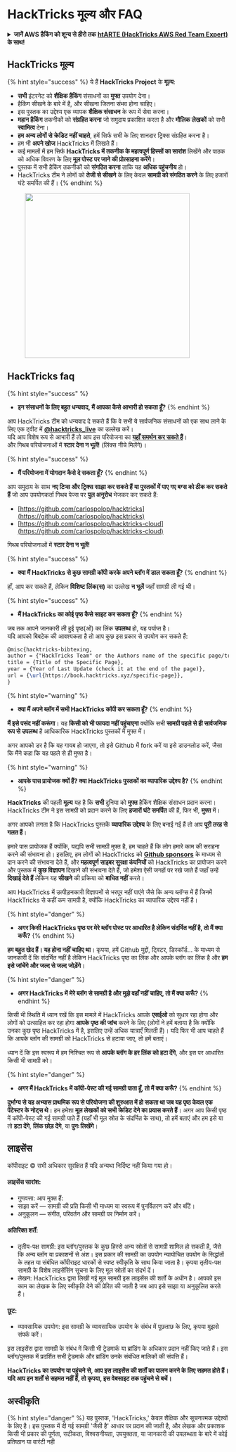 # HackTricks मूल्य और FAQ

<details>

<summary><strong>जानें AWS हैकिंग को शून्य से हीरो तक</strong> <a href="https://training.hacktricks.xyz/courses/arte"><strong>htARTE (HackTricks AWS Red Team Expert)</strong></a><strong> के साथ!</strong></summary>

HackTricks का समर्थन करने के अन्य तरीके:

* यदि आप चाहते हैं कि आपकी **कंपनी HackTricks में विज्ञापित हो** या **HackTricks को PDF में डाउनलोड करें** तो [**सब्सक्रिप्शन प्लान्स देखें**](https://github.com/sponsors/carlospolop)!
* [**आधिकारिक PEASS और HackTricks स्वैग**](https://peass.creator-spring.com) प्राप्त करें
* हमारे विशेष [**NFTs**](https://opensea.io/collection/the-peass-family) संग्रह, [**The PEASS Family**](https://opensea.io/collection/the-peass-family) खोजें
* **शामिल हों** 💬 [**डिस्कॉर्ड समूह**](https://discord.gg/hRep4RUj7f) या [**टेलीग्राम समूह**](https://t.me/peass) या **मुझे** **ट्विटर** 🐦 [**@carlospolopm**](https://twitter.com/carlospolopm)** पर फॉलो** करें।
* **अपने हैकिंग ट्रिक्स साझा करें** द्वारा PR जमा करके [**HackTricks**](https://github.com/carlospolop/hacktricks) और [**HackTricks Cloud**](https://github.com/carlospolop/hacktricks-cloud) github repos में।

</details>

## HackTricks मूल्य

{% hint style="success" %}
ये हैं **HackTricks Project** के **मूल्य**:

* **सभी** इंटरनेट को **शैक्षिक हैकिंग** संसाधनों का **मुफ्त** उपयोग देना।
* हैकिंग सीखने के बारे में है, और सीखना जितना संभव होना चाहिए।
* इस पुस्तक का उद्देश्य एक व्यापक **शैक्षिक संसाधन** के रूप में सेवा करना।
* **महान हैकिंग** तकनीकों को **संग्रहित करना** जो समुदाय प्रकाशित करता है और **मौलिक लेखकों** को सभी **स्वामित्व** देना।
* **हम अन्य लोगों से क्रेडिट नहीं चाहते**, हमें सिर्फ सभी के लिए शानदार ट्रिक्स संग्रहित करना है।
* हम भी **अपने खोज** HackTricks में लिखते हैं।
* कई मामलों में हम सिर्फ **HackTricks में तकनीक के महत्वपूर्ण हिस्सों का सारांश** लिखेंगे और पाठक को अधिक विवरण के लिए **मूल पोस्ट पर जाने की प्रोत्साहना करेंगे**।
* पुस्तक में सभी हैकिंग तकनीकों को **संगठित करना** ताकि यह **अधिक पहुंचनीय** हो।
* HackTricks टीम ने लोगों को **तेजी से सीखने** के लिए केवल **सामग्री को संगठित करने** के लिए हजारों घंटे समर्पित की हैं।
{% endhint %}

<figure><img src="../.gitbook/assets/hack tricks gif.gif" alt="" width="375"><figcaption></figcaption></figure>

## HackTricks faq

{% hint style="success" %}
* **इन संसाधनों के लिए बहुत धन्यवाद, मैं आपका कैसे आभारी हो सकता हूँ?**
{% endhint %}

आप HackTricks टीम को धन्यवाद दे सकते हैं कि वे सभी ये सार्वजनिक संसाधनों को एक साथ लाने के लिए एक ट्वीट में [**@hacktricks\_live**](https://twitter.com/hacktricks\_live) का उल्लेख करें।\
यदि आप विशेष रूप से आभारी हैं तो आप इस परियोजना का [**यहाँ समर्थन कर सकते हैं**](https://github.com/sponsors/carlospolop)।\
और गिथब परियोजनाओं में **स्टार देना न भूलें!** (लिंक्स नीचे मिलेंगे)।

{% hint style="success" %}
* **मैं परियोजना में योगदान कैसे दे सकता हूँ?**
{% endhint %}

आप समुदाय के साथ **नए टिप्स और ट्रिक्स साझा कर सकते हैं या पुस्तकों में पाए गए बग्स को ठीक कर सकते हैं** जो आप उपयोगकर्ता गिथब पेज्स पर **पुल अनुरोध** भेजकर कर सकते हैं:

* [https://github.com/carlospolop/hacktricks](https://github.com/carlospolop/hacktricks)
* [https://github.com/carlospolop/hacktricks-cloud](https://github.com/carlospolop/hacktricks-cloud)

गिथब परियोजनाओं में **स्टार देना न भूलें!**

{% hint style="success" %}
* **क्या मैं HackTricks से कुछ सामग्री कॉपी करके अपने ब्लॉग में डाल सकता हूँ?**
{% endhint %}

हाँ, आप कर सकते हैं, लेकिन **विशिष्ट लिंक(स)** का उल्लेख **न भूलें** जहाँ सामग्री ली गई थी।

{% hint style="success" %}
* **मैं HackTricks का कोई पृष्ठ कैसे साइट कर सकता हूँ?**
{% endhint %}

जब तक आपने जानकारी ली हुई पृष्ठ(ओं) का लिंक **उपलब्ध** हो, यह पर्याप्त है।\
यदि आपको बिबटेक की आवश्यकता है तो आप कुछ इस प्रकार से उपयोग कर सकते हैं:
```latex
@misc{hacktricks-bibtexing,
author = {"HackTricks Team" or the Authors name of the specific page/trick},
title = {Title of the Specific Page},
year = {Year of Last Update (check it at the end of the page)},
url = {\url{https://book.hacktricks.xyz/specific-page}},
}
```
{% hint style="warning" %}
* **क्या मैं अपने ब्लॉग में सभी HackTricks कॉपी कर सकता हूँ?**
{% endhint %}

**मैं इसे पसंद नहीं करूंगा**। यह **किसी को भी फायदा नहीं पहुंचाएगा** क्योंकि सभी **सामग्री पहले से ही सार्वजनिक रूप से उपलब्ध** है आधिकारिक HackTricks पुस्तकों में मुफ्त में।

अगर आपको डर है कि यह गायब हो जाएगा, तो इसे Github में fork करें या इसे डाउनलोड करें, जैसा कि मैंने कहा कि यह पहले से ही मुफ्त है।

{% hint style="warning" %}
* **आपके पास प्रायोजक क्यों हैं? क्या HackTricks पुस्तकों का व्यापारिक उद्देश्य है?**
{% endhint %}

**HackTricks** की पहली **मूल्य** यह है कि **सभी** दुनिया को **मुफ्त** हैकिंग शैक्षिक संसाधन प्रदान करना। HackTricks टीम ने इस सामग्री को प्रदान करने के लिए **हजारों घंटे समर्पित** की हैं, फिर भी, **मुफ्त** में।

अगर आपको लगता है कि HackTricks पुस्तकें **व्यापारिक उद्देश्य** के लिए बनाई गई हैं तो आप **पूरी तरह से गलत हैं**।

हमारे पास प्रायोजक हैं क्योंकि, यद्यपि सभी सामग्री मुफ्त है, हम चाहते हैं कि लोग हमारे काम की सराहना करने की संभावना हो। इसलिए, हम लोगों को HackTricks को [**Github sponsors**](https://github.com/sponsors/carlospolop) के माध्यम से दान करने की संभावना देते हैं, और **महत्वपूर्ण साइबर सुरक्षा कंपनियों** को HackTricks का प्रायोजन करने और पुस्तक में **कुछ विज्ञापन** दिखाने की संभावना देते हैं, जो हमेशा ऐसी जगहों पर रखे जाते हैं जहाँ उन्हें **दिखाई देते हैं** लेकिन यह **सीखने** की प्रक्रिया को **बाधित नहीं** करते।

आप HackTricks में उत्पीड़नकारी विज्ञापनों से भरपूर नहीं पाएंगे जैसे कि अन्य ब्लॉग्स में हैं जिनमें HackTricks से कहीं कम सामग्री है, क्योंकि HackTricks का व्यापारिक उद्देश्य नहीं है।

{% hint style="danger" %}
* **अगर किसी HackTricks पृष्ठ पर मेरे ब्लॉग पोस्ट पर आधारित है लेकिन संदर्भित नहीं है, तो मैं क्या करूँ?**
{% endhint %}

**हम बहुत खेद हैं। यह होना नहीं चाहिए था**। कृपया, हमें Github मुद्दों, ट्विटर, डिस्कॉर्ड... के माध्यम से जानकारी दें कि संदर्भित नहीं है लेकिन HackTricks पृष्ठ का लिंक और आपके ब्लॉग का लिंक है और **हम इसे जांचेंगे और जल्द से जल्द जोड़ेंगे**।

{% hint style="danger" %}
* **अगर HackTricks में मेरे ब्लॉग से सामग्री है और मुझे वहाँ नहीं चाहिए, तो मैं क्या करूँ?**
{% endhint %}

किसी भी स्थिति में ध्यान रखें कि इस मामले में HackTricks आपके **एसईओ** को सुधार रहा होगा और लोगों को उत्साहित कर रहा होगा **आपके पृष्ठ की जांच** करने के लिए (लोगों ने हमें बताया है कि क्योंकि उनका कुछ पृष्ठ HackTricks में है, इसलिए उन्हें अधिक यात्राएँ मिलती हैं)। यदि फिर भी आप चाहते हैं कि आपके ब्लॉग की सामग्री को HackTricks से हटाया जाए, तो हमें बताएं।

ध्यान दें कि इस स्वरूप में हम निश्चित रूप से **आपके ब्लॉग के हर लिंक को हटा देंगे**, और इस पर आधारित किसी भी सामग्री को।

{% hint style="danger" %}
* **अगर मैं HackTricks में कॉपी-पेस्ट की गई सामग्री पाता हूँ, तो मैं क्या करूँ?**
{% endhint %}

**दुर्भाग्य से यह अभ्यास प्राथमिक रूप से परियोजना की शुरुआत में हो सकता था जब यह पृष्ठ केवल एक पेंटेस्टर के नोट्स थे**। हम हमेशा **मूल लेखकों को सभी क्रेडिट देने का प्रयास करते हैं**। अगर आप किसी पृष्ठ में कॉपी-पेस्ट की गई सामग्री पाते हैं (यहाँ भी मूल स्रोत के संदर्भित के साथ), तो हमें बताएं और हम इसे या तो **हटा देंगे**, **लिंक छोड़ देंगे**, या **पुनः लिखेंगे**।

## लाइसेंस&#x20;

कॉपीराइट © सभी अधिकार सुरक्षित हैं यदि अन्यथा निर्दिष्ट नहीं किया गया हो।

#### लाइसेंस सारांश:

* गुणवत्ता: आप मुक्त हैं:
* साझा करें — सामग्री की प्रति किसी भी माध्यम या स्वरूप में पुनर्वितरण करें और बाँटें।
* अनुकूलन — संगीत, परिवर्तन और सामग्री पर निर्माण करें।

#### अतिरिक्त शर्तें:

* तृतीय-पक्ष सामग्री: इस ब्लॉग/पुस्तक के कुछ हिस्से अन्य स्रोतों से सामग्री शामिल हो सकती है, जैसे कि अन्य ब्लॉग या प्रकाशनों से अंश। इस प्रकार की सामग्री का उपयोग न्यायोचित उपयोग के सिद्धांतों के तहत या संबंधित कॉपीराइट धारकों से स्पष्ट स्वीकृति के साथ किया जाता है। कृपया तृतीय-पक्ष सामग्री के विशेष लाइसेंसिंग सूचना के लिए मूल स्रोतों का संदर्भ दें।
* लेखन: HackTricks द्वारा लिखी गई मूल सामग्री इस लाइसेंस की शर्तों के अधीन है। आपको इस काम का लेखक के लिए स्वीकृति देने की प्रेरित की जाती है जब आप इसे साझा या अनुकूलित करते हैं।

#### छूट:

* व्यावसायिक उपयोग: इस सामग्री के व्यावसायिक उपयोग के संबंध में पूछताछ के लिए, कृपया मुझसे संपर्क करें।

इस लाइसेंस द्वारा सामग्री के संबंध में किसी भी ट्रेडमार्क या ब्रांडिंग के अधिकार प्रदान नहीं किए जाते हैं। इस ब्लॉग/पुस्तक में प्रदर्शित सभी ट्रेडमार्क और ब्रांडिंग उनके संबंधित मालिकों की संपत्ति हैं।

**HackTricks का उपयोग या पहुंचने से, आप इस लाइसेंस की शर्तों का पालन करने के लिए सहमत होते हैं। यदि आप इन शर्तों से सहमत नहीं हैं, तो कृपया, इस वेबसाइट तक पहुंचने से बचें।**

## **अस्वीकृति**

{% hint style="danger" %}
यह पुस्तक, 'HackTricks,' केवल शैक्षिक और सूचनात्मक उद्देश्यों के लिए है। इस पुस्तक में दी गई सामग्री 'जैसी है' आधार पर प्रदान की जाती है, और लेखक और प्रकाशक किसी भी प्रकार की पूर्णता, सटीकता, विश्वसनीयता, उपयुक्तता, या जानकारी की उपलब्धता के बारे में कोई प्रतिष्ठान या वारंटी नही
